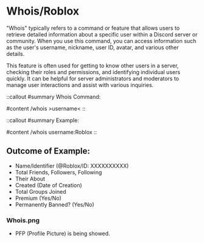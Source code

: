 # Whois/Roblox

"Whois" typically refers to a command or feature that allows users to retrieve detailed information about a specific user within a Discord server or community. When you use this command, you can access information such as the user's username, nickname, user ID, avatar, and various other details.

This feature is often used for getting to know other users in a server, checking their roles and permissions, and identifying individual users quickly. It can be helpful for server administrators and moderators to manage user interactions and assist with various inquiries.

::callout
#summary
Whois Command:

#content
/whois >username<
::

::callout
#summary
Example:

#content
/whois username:Roblox
::

## Outcome of Example:

- Name/Identifier (@Roblox/ID: XXXXXXXXXX)
- Total Friends, Followers, Following
- Their About
- Created (Date of Creation)
- Total Groups Joined
- Premium (Yes/No)
- Permanently Banned? (Yes/No)

### Whois.png

- PFP (Profile Picture) is being showed.
